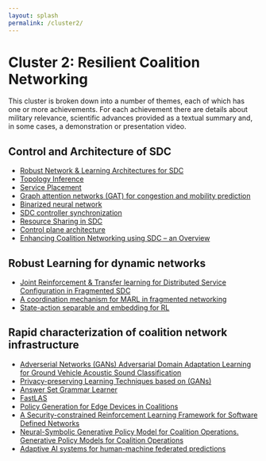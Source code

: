 ```yaml
---
layout: splash
permalink: /cluster2/
---
```


# Cluster 2: Resilient Coalition Networking
This cluster is broken down into a number of themes, each of which has one or more achievements.  For each
achievement there are details about military relevance, scientific advances provided as a textual summary
and, in some cases, a demonstration or presentation video.

## Control and Architecture of SDC
* [Robust Network & Learning Architectures for SDC](/2a01/)
* [Topology Inference](/2a03/)
* [Service Placement](/2a04/)
* [Graph attention networks (GAT) for congestion and mobility prediction](/2a05/)
* [Binarized neural network](/2a06/)
* [SDC controller synchronization](/2a07/)
* [Resource Sharing in SDC](/1f05/)
* [Control plane architecture](/2a08/)
* [Enhancing Coalition Networking using SDC – an Overview](/2a09/)
<!-- * [Service placement and Topology Inference - Replaced by 2a03 & 2a04?](/2a02/)-->

## Robust Learning for dynamic networks
* [Joint Reinforcement & Transfer learning for Distributed Service Configuration in Fragmented SDC](/2b01/)
* [A coordination mechanism for MARL in fragmented networking](/2b02/)
* [State-action separable and embedding for RL](/2b03/)

## Rapid characterization of coalition network infrastructure
* [Adverserial Networks (GANs) Adversarial Domain Adaptation Learning for Ground Vehicle Acoustic Sound Classification](/2c01/)
* [Privacy-preserving Learning Techniques based on (GANs)](/2c02/)
* [Answer Set Grammar Learner](/1c07/)
* [FastLAS](/1c08/)
* [Policy Generation for Edge Devices in Coalitions](/2c04/)
* [A Security-constrained Reinforcement Learning Framework for Software Defined Networks](/2c05/)
* [Neural-Symbolic Generative Policy Model for Coalition Operations. Generative Policy Models for Coalition Operations](/1c02/)
* [Adaptive AI systems for human-machine federated predictions](/1c05/)

